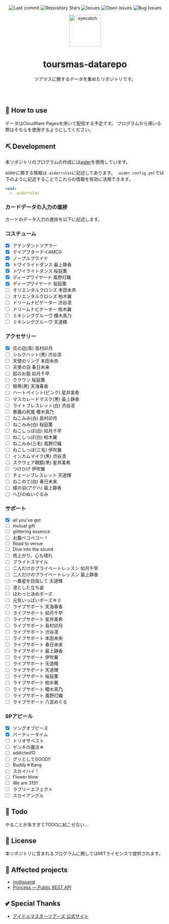 <div align="center">

![Last commit](https://img.shields.io/github/last-commit/Comamoca/toursmas-datarepo?style=flat-square)
![Repository Stars](https://img.shields.io/github/stars/Comamoca/toursmas-datarepo?style=flat-square)
![Issues](https://img.shields.io/github/issues/Comamoca/toursmas-datarepo?style=flat-square)
![Open Issues](https://img.shields.io/github/issues-raw/Comamoca/toursmas-datarepo?style=flat-square)
![Bug Issues](https://img.shields.io/github/issues/Comamoca/toursmas-datarepo/bug?style=flat-square)

<img src="https://emoji2svg.deno.dev/api/🦊" alt="eyecatch" height="100">

# toursmas-datarepo

ツアマスに関するデータを集めたリポジトリです。

<br>
<br>


</div>

<div align="center">

</div>

## 🚀 How to use

データはCloudflare Pagesを用いて配信する予定です。
プログラムから用いる際はそちらを使用するようにしてください。

## ⛏️   Development

本リポジトリのプログラムの作成には[aider](https://aider.chat/)を使用しています。

aiderに関する情報は`.aiderrules`に記述してあります。
`.aider.config.yml`で以下のように記述することでこれらの情報を有効に活用できます。

```yaml
read:
  - .aiderrules
```

### カードデータの入力の進捗

カードのデータ入力の進捗を以下に記述します。

### コスチューム
- [x] アテンダントツアラー
- [x] デイアフターデイAMCG
- [x] ノーブルプライド
- [x] トワイライトダンス 最上静香
- [x] トワイライトダンス 桜庭薫
- [x] ディープワイヤード 風野灯織
- [x] ディープワイヤード 桜庭薫
- [ ] オリエンタルクロシズ 本田未央
- [ ] オリエンタルクロシズ 柏木翼
- [ ] ドリームナビゲーター 渋谷凛
- [ ] ドリームナビゲーター 柏木翼
- [ ] ミキシンググルーヴ 櫻木真乃
- [ ] ミキシンググルーヴ 天道輝

### アクセサリー
- [x] 花の冠(青) 島村卯月
- [ ] シルクハット(黒) 渋谷凛
- [ ] 天使のリング 本田未央
- [ ] 天使の羽 春日未来
- [ ] 狐のお面 如月千早
- [ ] クラウン 桜庭薫
- [ ] 眼帯(黒) 天海春香
- [ ] ハートペイント(ピンク) 星井美希
- [ ] マスカレードマスク(黒) 最上静香
- [ ] ライトブレスレット(白) 渋谷凛
- [ ] 悪魔の尻尾 櫻木真乃
- [ ] ねこみみ(白) 島村卯月
- [ ] ねこみみ(白) 桜庭薫
- [ ] ねこしっぽ(白) 如月千早
- [ ] ねこしっぽ(白) 柏木翼
- [ ] ねこみみ(三毛) 風野灯織
- [ ] ねこしっぽ(三毛) 伊吹翼
- [ ] インカムマイク(黒) 渋谷凛
- [ ] スクウェア眼鏡(黒) 星井美希
- [ ] つけひげ 伊吹翼
- [ ] チェーンブレスレット 天道輝
- [ ] ねこのて(白) 春日未来
- [ ] 蝶の羽(アゲハ) 最上静香
- [ ] へびのぬいぐるみ

### サポート
- [x] all you've got
- [ ] mutual gift
- [ ] glittering essence
- [ ] お腹ペコペコ〜！
- [ ] Road to venue
- [ ] Dive into the sound
- [ ] 雨上がり、心も晴れ
- [ ] ブライトスマイル
- [ ] 二人だけのプライベートレッスン 如月千早
- [ ] 二人だけのプライベートレッスン 最上静香
- [ ] 一番星を目指して 天道輝
- [ ] 凛とした立ち姿
- [ ] ほわっと決めポーズ
- [ ] 元気いっぱいポーズ☆彡
- [ ] ライブサポート 天海春香
- [ ] ライブサポート 如月千早
- [ ] ライブサポート 星井美希
- [ ] ライブサポート 島村卯月
- [ ] ライブサポート 渋谷凛
- [ ] ライブサポート 本田未央
- [ ] ライブサポート 春日未来
- [ ] ライブサポート 最上静香
- [ ] ライブサポート 伊吹翼
- [ ] ライブサポート 天道輝
- [ ] ライブサポート 天道輝
- [ ] ライブサポート 桜庭薫
- [ ] ライブサポート 柏木翼
- [ ] ライブサポート 櫻木真乃
- [ ] ライブサポート 風野灯織
- [ ] ライブサポート 八宮めぐる

### SPアピール
- [x] ソングオブピース 
- [x] パーティータイム
- [ ] トリオザベスト
- [ ] ゲンキの魔法☆
- [ ] addicted♡
- [ ] グッとしてGOOD‼
- [ ] Buddy☆Bang
- [ ] スカイハイ！
- [ ] Flower blow
- [ ] We are 315‼
- [ ] ラブリーエフェクト
- [ ] スカイアングル

## 📝 Todo

やることが多すぎてTODOに起こせない...

## 📜 License

本リポジトリに含まれるプログラムに関してはMITライセンスで提供されます。

## 👏 Affected projects

- [im@sparql](https://sparql.crssnky.xyz/imas/)
- [Princess — Public REST API](https://api.matsurihi.me/docs/)

## 💕 Special Thanks

- [アイドルマスターツアーズ 公式サイト](https://bandainamco-am.co.jp/am/vg/idolmaster-tours/)
